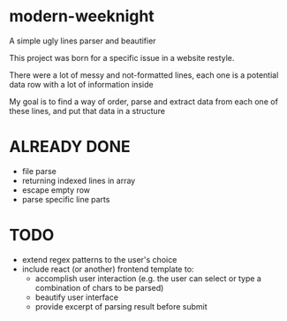 # modern-weeknight

A simple ugly lines parser and beautifier

This project was born for a specific issue in a website restyle. 

There were a lot of messy and not-formatted lines, each one is a potential data row with a lot of information inside

My goal is to find a way of order, parse and extract data from each one of these lines, and put that data in a structure

# ALREADY DONE
- file parse
- returning indexed lines in array
- escape empty row
- parse specific line parts 

# TODO
- extend regex patterns to the user's choice
- include react (or another) frontend template to: 
  - accomplish user interaction (e.g. the user can select or type a combination of chars to be parsed)
  - beautify user interface
  - provide excerpt of parsing result before submit
